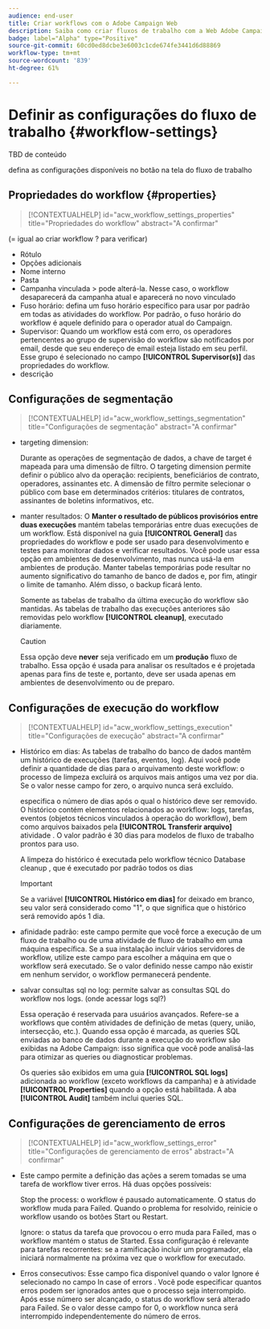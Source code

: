 ```yaml
---
audience: end-user
title: Criar workflows com o Adobe Campaign Web
description: Saiba como criar fluxos de trabalho com a Web Adobe Campaign
badge: label="Alpha" type="Positive"
source-git-commit: 60cd0ed8dcbe3e6003c1cde674fe3441d6d88869
workflow-type: tm+mt
source-wordcount: '839'
ht-degree: 61%

---
```


# Definir as configurações do fluxo de trabalho {#workflow-settings}

TBD de conteúdo

defina as configurações disponíveis no botão na tela do fluxo de trabalho
<!--à reformuler-->

## Propriedades do workflow {#properties}

>[!CONTEXTUALHELP]
>id="acw_workflow_settings_properties"
>title="Propriedades do workflow"
>abstract="A confirmar"

(= igual ao criar workflow ? para verificar)

* Rótulo
* Opções adicionais
* Nome interno
* Pasta
* Campanha vinculada > pode alterá-la. Nesse caso, o workflow desaparecerá da campanha atual e aparecerá no novo vinculado
* Fuso horário: defina um fuso horário específico para usar por padrão em todas as atividades do workflow. Por padrão, o fuso horário do workflow é aquele definido para o operador atual do Campaign.
* Supervisor: Quando um workflow está com erro, os operadores pertencentes ao grupo de supervisão do workflow são notificados por email, desde que seu endereço de email esteja listado em seu perfil. Esse grupo é selecionado no campo **[!UICONTROL Supervisor(s)]** das propriedades do workflow.
* descrição

## Configurações de segmentação

>[!CONTEXTUALHELP]
>id="acw_workflow_settings_segmentation"
>title="Configurações de segmentação"
>abstract="A confirmar"

* targeting dimension:

   Durante as operações de segmentação de dados, a chave de target é mapeada para uma dimensão de filtro. O targeting dimension permite definir o público alvo da operação: recipients, beneficiários de contrato, operadores, assinantes etc. A dimensão de filtro permite selecionar o público com base em determinados critérios: titulares de contratos, assinantes de boletins informativos, etc.

* manter resultados: O **Manter o resultado de públicos provisórios entre duas execuções** mantém tabelas temporárias entre duas execuções de um workflow.  Está disponível na guia **[!UICONTROL General]** das propriedades do workflow e pode ser usado para desenvolvimento e testes para monitorar dados e verificar resultados. Você pode usar essa opção em ambientes de desenvolvimento, mas nunca usá-la em ambientes de produção. Manter tabelas temporárias pode resultar no aumento significativo do tamanho de banco de dados e, por fim, atingir o limite de tamanho. Além disso, o backup ficará lento.

   Somente as tabelas de trabalho da última execução do workflow são mantidas. As tabelas de trabalho das execuções anteriores são removidas pelo workflow **[!UICONTROL cleanup]**, executado diariamente.

   >[!CAUTION]
   >
   >Essa opção deve **never** seja verificado em um **produção** fluxo de trabalho. Essa opção é usada para analisar os resultados e é projetada apenas para fins de teste e, portanto, deve ser usada apenas em ambientes de desenvolvimento ou de preparo.

## Configurações de execução do workflow

>[!CONTEXTUALHELP]
>id="acw_workflow_settings_execution"
>title="Configurações de execução"
>abstract="A confirmar"

* Histórico em dias: As tabelas de trabalho do banco de dados mantêm um histórico de execuções (tarefas, eventos, log). Aqui você pode definir a quantidade de dias para o arquivamento deste workflow: o processo de limpeza excluirá os arquivos mais antigos uma vez por dia. Se o valor nesse campo for zero, o arquivo nunca será excluído.

   especifica o número de dias após o qual o histórico deve ser removido. O histórico contém elementos relacionados ao workflow: logs, tarefas, eventos (objetos técnicos vinculados à operação do workflow), bem como arquivos baixados pela **[!UICONTROL Transferir arquivo]** atividade . O valor padrão é 30 dias para modelos de fluxo de trabalho prontos para uso.

   A limpeza do histórico é executada pelo workflow técnico Database cleanup , que é executado por padrão todos os dias

   >[!IMPORTANT]
   >
   >Se a variável **[!UICONTROL Histórico em dias]** for deixado em branco, seu valor será considerado como &quot;1&quot;, o que significa que o histórico será removido após 1 dia.

* afinidade padrão: este campo permite que você force a execução de um fluxo de trabalho ou de uma atividade de fluxo de trabalho em uma máquina específica.   Se a sua instalação incluir vários servidores de workflow, utilize este campo para escolher a máquina em que o workflow será executado. Se o valor definido nesse campo não existir em nenhum servidor, o workflow permanecerá pendente.

* salvar consultas sql no log: permite salvar as consultas SQL do workflow nos logs. (onde acessar logs sql?)

   Essa operação é reservada para usuários avançados. Refere-se a workflows que contêm atividades de definição de metas (query, união, intersecção, etc.). Quando essa opção é marcada, as queries SQL enviadas ao banco de dados durante a execução do workflow são exibidas na Adobe Campaign: isso significa que você pode analisá-las para otimizar as queries ou diagnosticar problemas.

   Os queries são exibidos em uma guia **[!UICONTROL SQL logs]** adicionada ao workflow (exceto workflows da campanha) e à atividade **[!UICONTROL Properties]** quando a opção está habilitada. A aba **[!UICONTROL Audit]** também inclui queries SQL.

## Configurações de gerenciamento de erros

>[!CONTEXTUALHELP]
>id="acw_workflow_settings_error"
>title="Configurações de gerenciamento de erros"
>abstract="A confirmar"

* Este campo permite a definição das ações a serem tomadas se uma tarefa de workflow tiver erros. Há duas opções possíveis:

   Stop the process: o workflow é pausado automaticamente. O status do workflow muda para Failed. Quando o problema for resolvido, reinicie o workflow usando os botões Start ou Restart.

   Ignore: o status da tarefa que provocou o erro muda para Failed, mas o workflow mantém o status de Started. Essa configuração é relevante para tarefas recorrentes: se a ramificação incluir um programador, ela iniciará normalmente na próxima vez que o workflow for executado.

* Erros consecutivos: Esse campo fica disponível quando o valor Ignore é selecionado no campo In case of errors . Você pode especificar quantos erros podem ser ignorados antes que o processo seja interrompido. Após esse número ser alcançado, o status do workflow será alterado para Failed. Se o valor desse campo for 0, o workflow nunca será interrompido independentemente do número de erros.
